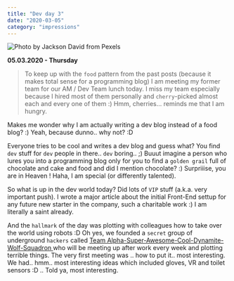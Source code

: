 ```yaml
---
title: "Dev day 3"
date: "2020-03-05"
category: "impressions"
---
```


<img src="https://i.imgur.com/rDr9oY2.jpg" alt="Photo by Jackson David from Pexels"/>

**05.03.2020 - Thursday**

> To keep up with the `food` pattern from the past posts (because it makes total sense for a programming blog) I am meeting my former team for our AM / Dev Team lunch today. I miss my team especially because I hired most of them personally and `cherry`-picked almost each and every one of them :) Hmm, cherries... reminds me that I am hungry.

Makes me wonder why I am actually writing a dev blog instead of a food
blog? :) Yeah, because dunno.. why not? :D

Everyone tries to be cool and writes a dev blog and guess what? You find
`dev` stuff for `dev` people in there..
`dev` boring.. ;) Buuut imagine a person who lures you into a
programming blog only for you to find a `golden grail` full of
chocolate and cake and food and did I mention chocolate? :) Surpriiise,
you are in Heaven ! Haha, I am special (or differently talented).

So what is up in the dev world today? Did lots of `VIP` stuff
(a.k.a. very important push). I wrote a major article about the initial
Front-End settup for any future new starter in the company, such a
charitable work :) I am literally a saint already.

And the `hallmark` of the day was plotting with colleagues how
to take over the world using robots :D Oh yes, we founded a
`secret` group of underground `hackers` called
<a href="https://www.youtube.com/watch?v=X8Tj5BBW9tM">
Team Alpha-Super-Awesome-Cool-Dynamite-Wolf-Squadron
</a>
who will be meeting up after work every week and plotting terrible things.
The very first meeting was .. how to put it.. most interesting. We had..
hmm.. most interesting ideas which included gloves, VR and toilet sensors
:D .. Told ya, most interesting.
